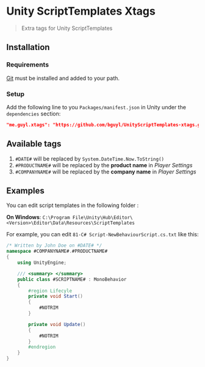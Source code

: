# Unity ScriptTemplates Xtags

> Extra tags for Unity ScriptTemplates

## Installation

### Requirements

[Git](https://git-scm.com/) must be installed and added to your path.

### Setup

Add the following line to you `Packages/manifest.json` in Unity under the `dependencies` section:

```json
"me.guyl.xtags": "https://github.com/bguyl/UnityScriptTemplates-xtags.git#master"
```

## Available tags

1. `#DATE#` will be replaced by `System.DateTime.Now.ToString()`
2. `#PRODUCTNAME#` will be replaced by the **product name** in *Player Settings*
3. `#COMPANYNAME#` will be replaced by the **company name** in *Player Settings*

## Examples

You can edit script templates in the following folder :

**On Windows**: `C:\Program File\Unity\Hub\Editor\<Version>\Editor\Data\Resources\ScriptTemplates`

For example, you can edit `81-C# Script-NewBehaviourScript.cs.txt` like this:

```csharp
/* Written by John Doe on #DATE# */
namespace #COMPANYNAME#.#PRODUCTNAME#
{
    using UnityEngine;

    /// <summary> </summary>
    public class #SCRIPTNAME# : MonoBehavior
    {
        #region Lifecyle
        private void Start()
        {
            #NOTRIM
        }

        private void Update()
        {
            #NOTRIM
        }
        #endregion
    }
}
```
